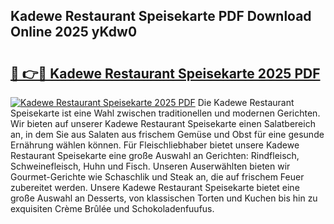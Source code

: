 ## Kadewe Restaurant Speisekarte PDF Download Online 2025 yKdw0

# <h2><a href="http://gccr55r.nevu.top/?p=Kadewe+Restaurant+Speisekarte">🔗 👉🔴 Kadewe Restaurant Speisekarte 2025 PDF</a></h2>

[![Kadewe Restaurant Speisekarte 2025 PDF](https://i.imgur.com/dBaPXMq.png)](http://gccr55r.nevu.top/?p=Kadewe+Restaurant+Speisekarte)
Die Kadewe Restaurant Speisekarte ist eine Wahl zwischen traditionellen und modernen Gerichten. Wir bieten auf unserer Kadewe Restaurant Speisekarte einen Salatbereich an, in dem Sie aus Salaten aus frischem Gemüse und Obst für eine gesunde Ernährung wählen können. Für Fleischliebhaber bietet unsere Kadewe Restaurant Speisekarte eine große Auswahl an Gerichten: Rindfleisch, Schweinefleisch, Huhn und Fisch. Unseren Auserwählten bieten wir Gourmet-Gerichte wie Schaschlik und Steak an, die auf frischem Feuer zubereitet werden. Unsere Kadewe Restaurant Speisekarte bietet eine große Auswahl an Desserts, von klassischen Torten und Kuchen bis hin zu exquisiten Crème Brûlée und Schokoladenfuufus.
